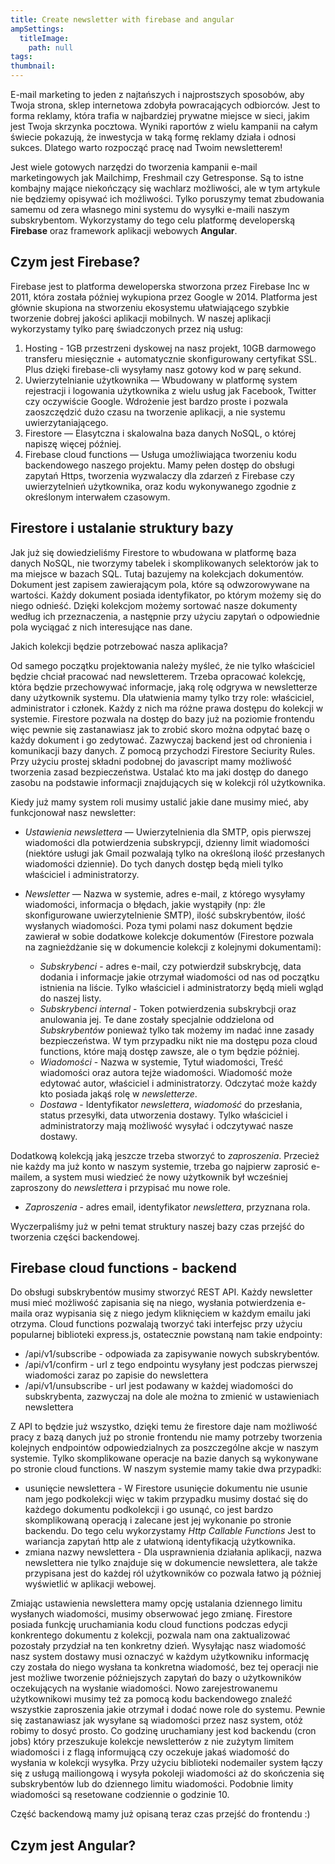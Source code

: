 ```yaml
---
title: Create newsletter with firebase and angular
ampSettings:
  titleImage:
    path: null
tags:
thumbnail:
---
```


E-mail marketing to jeden z najtańszych i najprostszych sposobów, aby Twoja strona, sklep internetowa zdobyła powracających odbiorców. Jest to forma reklamy, która trafia w najbardziej prywatne miejsce w sieci, jakim jest Twoja skrzynka pocztowa. Wyniki raportów z wielu kampanii na całym świecie pokazują, że inwestycja w taką formę reklamy działa i odnosi sukces. Dlatego warto rozpocząć pracę nad Twoim newsletterem!

Jest wiele gotowych narzędzi do tworzenia kampanii e-mail marketingowych jak Mailchimp, Freshmail czy Getresponse. Są to istne kombajny mające niekończący się wachlarz możliwości, ale w tym artykule nie będziemy opisywać ich możliwości. Tylko poruszymy temat zbudowania samemu od zera własnego mini systemu do wysyłki e-maili naszym subskrybentom. Wykorzystamy do tego celu platformę developerską **Firebase** oraz framework aplikacji webowych **Angular**.

## Czym jest Firebase?

Firebase jest to platforma deweloperska stworzona przez Firebase Inc w 2011, która została później wykupiona przez Google w 2014. Platforma jest głównie skupiona na stworzeniu ekosystemu ułatwiającego szybkie tworzenie dobrej jakości aplikacji mobilnych. W naszej aplikacji wykorzystamy tylko parę świadczonych przez nią usług:

1. Hosting - 1GB przestrzeni dyskowej na nasz projekt, 10GB darmowego transferu miesięcznie + automatycznie skonfigurowany certyfikat SSL. Plus dzięki firebase-cli wysyłamy nasz gotowy kod w parę sekund.
2. Uwierzytelnianie użytkownika — Wbudowany w platformę system rejestracji i logowania użytkownika z wielu usług jak Facebook, Twitter czy oczywiście Google. Wdrożenie jest bardzo proste i pozwala zaoszczędzić dużo czasu na tworzenie aplikacji, a nie systemu uwierzytaniającego.
3. Firestore — Elasytczna i skalowalna baza danych NoSQL, o której napiszę więcej później.
4. Firebase cloud functions — Usługa umożliwiająca tworzeniu kodu backendowego naszego projektu. Mamy pełen dostęp do obsługi zapytań Https, tworzenia wyzwalaczy dla zdarzeń z Firebase czy uwierzytelnień użytkownika, oraz kodu wykonywanego zgodnie z określonym interwałem czasowym.

## Firestore i ustalanie struktury bazy

Jak już się dowiedzieliśmy Firestore to wbudowana w platformę baza danych NoSQL, nie tworzymy tabelek i skomplikowanych selektorów jak to ma miejsce w bazach SQL. Tutaj bazujemy na kolekcjach dokumentów. Dokument jest zapisem zawierającym pola, które są odwzorowywane na wartości. Każdy dokument posiada identyfikator, po którym możemy się do niego odnieść. Dzięki kolekcjom możemy sortować nasze dokumenty według ich przeznaczenia, a następnie przy użyciu zapytań o odpowiednie pola wyciągać z nich interesujące nas dane.

Jakich kolekcji będzie potrzebować nasza aplikacja?

Od samego początku projektowania należy myśleć, że nie tylko właściciel będzie chciał pracować nad newsletterem. Trzeba opracować kolekcję, która będzie przechowywać informacje, jaką rolę odgrywa w newsletterze dany użytkownik systemu. Dla ułatwienia mamy tylko trzy role: właściciel, administrator i członek. Każdy z nich ma różne prawa dostępu do kolekcji w systemie. Firestore pozwala na dostęp do bazy już na poziomie frontendu więc pewnie się zastanawiasz jak to zrobić skoro można odpytać bazę o każdy dokument i go zedytować. Zazwyczaj backend jest od chronienia i komunikacji bazy danych. Z pomocą przychodzi Firestore Seciurity Rules. Przy użyciu prostej składni podobnej do javascript mamy możliwość tworzenia zasad bezpieczeństwa. Ustalać kto ma jaki dostęp do danego zasobu na podstawie informacji znajdujących się w kolekcji ról użytkownika.

Kiedy już mamy system roli musimy ustalić jakie dane musimy mieć, aby funkcjonował nasz newsletter:

* *Ustawienia newslettera* — Uwierzytelnienia dla SMTP, opis pierwszej wiadomości dla potwierdzenia subskrypcji, dzienny limit wiadomości (niektóre usługi jak Gmail pozwalają tylko na określoną ilość przesłanych wiadomości dziennie). Do tych danych dostęp będą mieli tylko właściciel i administratorzy.

* *Newsletter* — Nazwa w systemie, adres e-mail, z którego wysyłamy wiadomości, informacja o błędach, jakie wystąpiły (np: źle skonfigurowane uwierzytelnienie SMTP), ilość subskrybentów, ilość wysłanych wiadomości. Poza tymi polami nasz dokument będzie zawierał w sobie dodatkowe kolekcje dokumentów (Firestore pozwala na zagnieżdżanie się w dokumencie kolekcji z kolejnymi dokumentami):
  * *Subskrybenci* - adres e-mail, czy potwierdził subskrybcję, data dodania i informacje jakie otrzymał wiadomości od nas od początku istnienia na liście. Tylko właściciel i administratorzy będą mieli wgląd do naszej listy.
  * *Subskrybenci internal* - Token potwierdzenia subskrybcji oraz anulowania jej. Te dane zostały specjalnie oddzielona od *Subskrybentów* ponieważ tylko tak możemy im nadać inne zasady bezpieczeństwa. W tym przypadku nikt nie ma dostępu poza cloud functions, które mają dostęp zawsze, ale o tym będzie później.
  * *Wiadomości* - Nazwa w systemie, Tytuł wiadomości, Treść wiadomości oraz autora tejże wiadomości. Wiadomość może edytować autor, właściciel i administratorzy. Odczytać może każdy kto posiada jakąś rolę w *newsletterze*.
  * *Dostawa* - Identyfikator *newslettera*, *wiadomość* do przesłania, status przesyłki, data utworzenia dostawy. Tylko właściciel i administratorzy mają możliwość wysyłać i odczytywać nasze dostawy.

Dodatkową kolekcją jaką jeszcze trzeba stworzyć to *zaproszenia*. Przecież nie każdy ma już konto w naszym systemie, trzeba go najpierw zaprosić e-mailem, a system musi wiedzieć że nowy użytkownik był wcześniej zaproszony do *newslettera* i przypisać mu nowe role.

* *Zaproszenia* - adres email, identyfikator *newslettera*, przyznana rola.

Wyczerpaliśmy już w pełni temat struktury naszej bazy czas przejść do tworzenia części backendowej.

## Firebase cloud functions - backend

Do obsługi subskrybentów musimy stworzyć REST API. Każdy newsletter musi mieć możliwość zapisania się na niego, wysłania potwierdzenia e-maila oraz wypisania się z niego jedym kliknięciem w każdym emailu jaki otrzyma. Cloud functions pozwalają tworzyć taki interfejsc przy użyciu popularnej biblioteki express.js, ostatecznie powstaną nam takie endpointy:

* /api/v1/subscribe - odpowiada za zapisywanie nowych subskrybentów.
* /api/v1/confirm - url z tego endpointu wysyłany jest podczas pierwszej wiadomości zaraz po zapisie do newslettera
* /api/v1/unsubscribe - url jest podawany w każdej wiadomości do subskrybenta, zazwyczaj na dole ale można to zmienić w ustawieniach newslettera

Z API to będzie już wszystko, dzięki temu że firestore daje nam możliwość pracy z bazą danych już po stronie frontendu nie mamy potrzeby tworzenia kolejnych endpointów odpowiedzialnych za poszczególne akcje w naszym systemie. Tylko skomplikowane operacje na bazie danych są wykonywane po stronie cloud functions. W naszym systemie mamy takie dwa przypadki:

* usunięcie newslettera - W Firestore usunięcie dokumentu nie usunie nam jego podkolekcji więc w takim przypadku musimy dostać się do każdego dokumentu podkolekcji i go usunąć, co jest bardzo skomplikowaną operacją i zalecane jest jej wykonanie po stronie backendu. Do tego celu wykorzystamy *Http Callable Functions* Jest to wariancja zapytań http ale z ułatwioną identyfikacją użytkownika.
* zmiana nazwy newslettera - Dla usprawnienia działania aplikacji, nazwa newslettera nie tylko znajduje się w dokumencie newslettera, ale także przypisana jest do każdej ról użytkowników co pozwala łatwo ją póżniej wyświetlić w aplikacji webowej.

Zmiając ustawienia newslettera mamy opcję ustalania dziennego limitu wysłanych wiadomości, musimy obserwować jego zmianę. Firestore posiada funkcję uruchamiania kodu cloud functions podczas edycji konkrentego dokumentu z kolekcji, pozwala nam ona zaktualizować pozostały przydział na ten konkretny dzień.
Wysyłając nasz wiadomość nasz system dostawy musi oznaczyć w każdym użytkowniku informację czy została do niego wysłana ta konkretna wiadomość, bez tej operacji nie jest możliwe tworzenie późniejszych zapytań do bazy o użytkowników oczekujących na wysłanie wiadomości.
Nowo zarejestrowanemu użytkownikowi musimy też za pomocą kodu backendowego znaleźć wszystkie zaproszenia jakie otrzymał i dodać nowe role do systemu.
Pewnie się zastanawiasz jak wysyłane są wiadomości przez nasz system, otóż robimy to dosyć prosto. Co godzinę uruchamiany jest kod backendu (cron jobs) który przeszukuje kolekcje newsletterów z nie zużytym limitem wiadomości i z flagą informującą czy oczekuje jakaś wiadomość do wysłania w kolekcji wysyłka. Przy użyciu biblioteki nodemailer system łączy się z usługą mailiongową i wysyła pokoleji wiadomości aż do skończenia się subskrybentów lub do dziennego limitu wiadomości.
Podobnie limity wiadomości są resetowane codziennie o godzinie 10.

Część backendową mamy już opisaną teraz czas przejść do frontendu :)

## Czym jest Angular?

